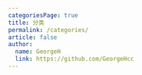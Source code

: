 ```yaml
---
categoriesPage: true
title: 分类
permalink: /categories/
article: false
author: 
  name: GeorgeH
  link: https://github.com/GeorgeHcc
---
```


